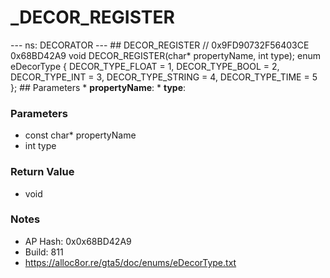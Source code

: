 # _DECOR_REGISTER

--- ns: DECORATOR --- ## DECOR_REGISTER  // 0x9FD90732F56403CE 0x68BD42A9 void DECOR_REGISTER(char* propertyName, int type);  enum eDecorType { DECOR_TYPE_FLOAT = 1, DECOR_TYPE_BOOL = 2, DECOR_TYPE_INT = 3, DECOR_TYPE_STRING = 4, DECOR_TYPE_TIME = 5 };  ## Parameters * **propertyName**: * **type**:

### Parameters
* const char* propertyName
* int type

### Return Value
* void

### Notes
* AP Hash: 0x0x68BD42A9
* Build: 811
* https://alloc8or.re/gta5/doc/enums/eDecorType.txt

